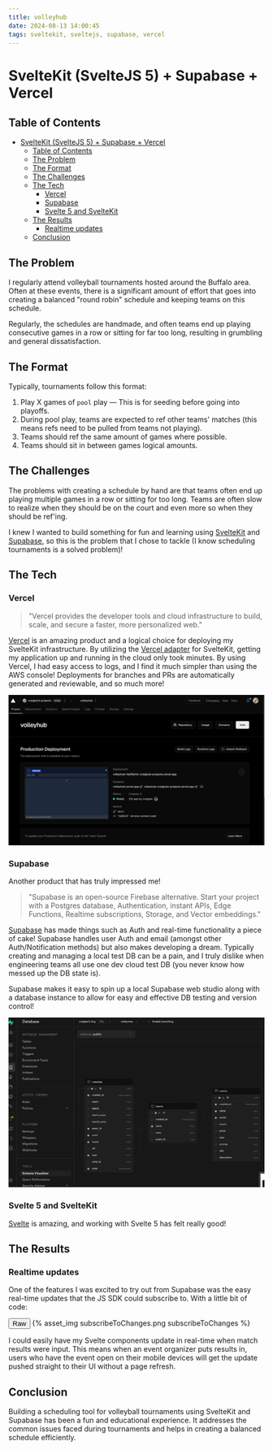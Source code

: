 ```yaml
---
title: volleyhub
date: 2024-08-13 14:00:45
tags: sveltekit, sveltejs, supabase, vercel
---
```


# SvelteKit (SvelteJS 5) + Supabase + Vercel

## Table of Contents
- [SvelteKit (SvelteJS 5) + Supabase + Vercel](#sveltekit-sveltejs-5--supabase--vercel)
  - [Table of Contents](#table-of-contents)
  - [The Problem](#the-problem)
  - [The Format](#the-format)
  - [The Challenges](#the-challenges)
  - [The Tech](#the-tech)
    - [Vercel](#vercel)
    - [Supabase](#supabase)
    - [Svelte 5 and SvelteKit](#svelte-5-and-sveltekit)
  - [The Results](#the-results)
    - [Realtime updates](#realtime-updates)
  - [Conclusion](#conclusion)

## The Problem

I regularly attend volleyball tournaments hosted around the Buffalo area. Often at these events, there is a significant amount of effort that goes into creating a balanced "round robin" schedule and keeping teams on this schedule.

Regularly, the schedules are handmade, and often teams end up playing consecutive games in a row or sitting for far too long, resulting in grumbling and general dissatisfaction.

## The Format

Typically, tournaments follow this format:

1. Play X games of `pool` play — This is for seeding before going into playoffs.
2. During pool play, teams are expected to ref other teams' matches (this means refs need to be pulled from teams not playing).
3. Teams should ref the same amount of games where possible.
4. Teams should sit in between games logical amounts.

## The Challenges

The problems with creating a schedule by hand are that teams often end up playing multiple games in a row or sitting for too long. Teams are often slow to realize when they should be on the court and even more so when they should be ref'ing.

I knew I wanted to build something for fun and learning using [SvelteKit](https://kit.svelte.dev/) and [Supabase](https://supabase.com/), so this is the problem that I chose to tackle (I know scheduling tournaments is a solved problem)!

## The Tech

### Vercel

> "Vercel provides the developer tools and cloud infrastructure to build, scale, and secure a faster, more personalized web."

[Vercel](https://vercel.com/) is an amazing product and a logical choice for deploying my SvelteKit infrastructure. By utilizing the [Vercel adapter](https://kit.svelte.dev/docs/adapter-vercel) for SvelteKit, getting my application up and running in the cloud only took minutes. By using Vercel, I had easy access to logs, and I find it much simpler than using the AWS console! Deployments for branches and PRs are automatically generated and reviewable, and so much more!


![Vercel Dashboard](/images/volleyhub/vercel.png)

### Supabase

Another product that has truly impressed me!

> "Supabase is an open-source Firebase alternative. Start your project with a Postgres database, Authentication, instant APIs, Edge Functions, Realtime subscriptions, Storage, and Vector embeddings."

[Supabase](https://supabase.com/) has made things such as Auth and real-time functionality a piece of cake! Supabase handles user Auth and email (amongst other Auth/Notification methods) but also makes developing a dream. Typically creating and managing a local test DB can be a pain, and I truly dislike when engineering teams all use one dev cloud test DB (you never know how messed up the DB state is).

Supabase makes it easy to spin up a local Supabase web studio along with a database instance to allow for easy and effective DB testing and version control!

![Supabase](/images/volleyhub/supabase.png)

### Svelte 5 and SvelteKit

[Svelte](https://svelte.dev/) is amazing, and working with Svelte 5 has felt really good!

## The Results

### Realtime updates

One of the features I was excited to try out from Supabase was the easy real-time updates that the JS SDK could subscribe to. With a little bit of code:

<div class="code-class">
  <button class="code-toggle">Raw</button>
  {% asset_img subscribeToChanges.png subscribeToChanges %}
  <p class="code-snippet"></p>
</div>


I could easily have my Svelte components update in real-time when match results were input. This means when an event organizer puts results in, users who have the event open on their mobile devices will get the update pushed straight to their UI without a page refresh.

## Conclusion

Building a scheduling tool for volleyball tournaments using SvelteKit and Supabase has been a fun and educational experience. It addresses the common issues faced during tournaments and helps in creating a balanced schedule efficiently.
